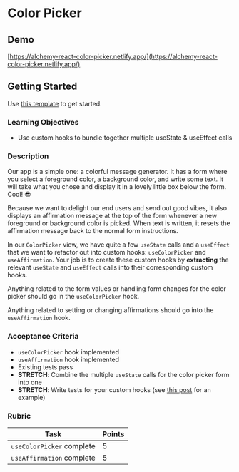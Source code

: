 # Color Picker

## Demo

[https://alchemy-react-color-picker.netlify.app/](https://alchemy-react-color-picker.netlify.app/)

## Getting Started

Use [this template](https://github.com/alchemycodelab/react-color-picker) to get started.

### Learning Objectives

- Use custom hooks to bundle together multiple useState & useEffect calls

### Description

Our app is a simple one: a colorful message generator. It has a form where you select a foreground color, a background color, and write some text. It will take what you chose and display it in a lovely little box below the form. Cool! 😎

Because we want to delight our end users and send out good vibes, it also displays an affirmation message at the top of the form whenever a new foreground or background color is picked. When text is written, it resets the affirmation message back to the normal form instructions.

In our `ColorPicker` view, we have quite a few `useState` calls and a `useEffect` that we want to refactor out into custom hooks: `useColorPicker` and `useAffirmation`. Your job is to create these custom hooks by **extracting** the relevant `useState` and `useEffect` calls into their corresponding custom hooks.

Anything related to the form values or handling form changes for the color picker should go in the `useColorPicker` hook.

Anything related to setting or changing affirmations should go into the `useAffirmation` hook.

### Acceptance Criteria

- `useColorPicker` hook implemented
- `useAffirmation` hook implemented
- Existing tests pass
- **STRETCH**: Combine the multiple `useState` calls for the color picker form into one
- **STRETCH**: Write tests for your custom hooks (see [this post](https://kentcdodds.com/blog/how-to-test-custom-react-hooks) for an example)

### Rubric

| Task                      | Points |
| ------------------------- | ------ |
| `useColorPicker` complete | 5      |
| `useAffirmation` complete | 5      |
